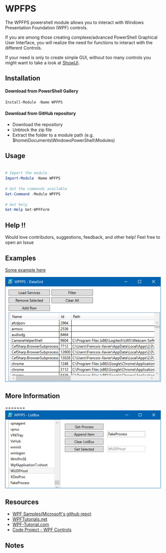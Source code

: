 # WPFPS

The WPFPS powershell module allows you to interact with Windows Presentation Foundation (WPF) controls.

If you are among those creating complexe/advanced PowerShell Graphical User Interface, you will realize the need for functions to interact with the different Controls.

If your need is only to create simple GUI, without too many controls you might want to take a look at [ShowUI](https://showui.codeplex.com/).


## Installation
#### Download from PowerShell Gallery
```powershell
Install-Module -Name WPFPS
```
#### Download from GitHub repository

* Download the repository
* Unblock the zip file
* Extract the folder to a module path (e.g. $home\Documents\WindowsPowerShell\Modules)


## Usage

```powershell

# Import the module.
Import-Module -Name WPFPS

# Get the commands available
Get-Command -Module WPFPS

# Get help
Get-Help Get-WPFForm
```

## Help !!
Would love contributors, suggestions, feedback, and other help! Feel free to open an Issue


## Examples

[Some example here](https://github.com/lazywinadmin/WPFPS/tree/master/Examples)

![Alt text](/Examples/WPFDataGrid02/WPFDataGrid02.jpg?raw=true "DataGrid Example")


## More Information
=======
![Alt text](/Examples/WPFListBox01/WPFListBox01.jpg "ListBox Example")


## Resources
* [WPF Samples(Microsoft's github repo)](https://github.com/Microsoft/WPF-Samples/)
* [WPFTutorials.net](http://www.wpftutorial.net/)
* [WPF-Tutorial.com](http://www.wpf-tutorial.com/)
* [Code Project - WPF Controls](http://www.codeproject.com/KB/WPF/#Controls)

## Notes


